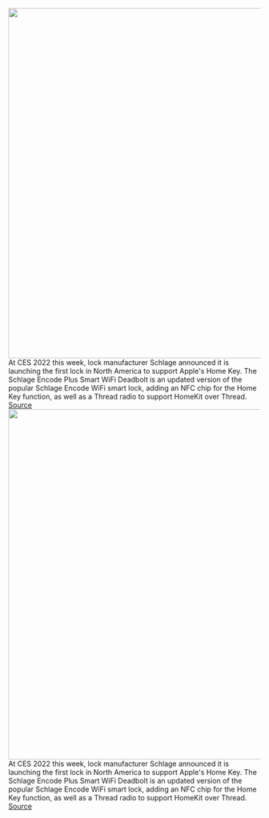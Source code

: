 <img src='https://cdn.vox-cdn.com/thumbor/3673iHie2vh60eUFz8eVkhzQkik=/0x0:4171x2923/1200x800/filters:focal(1753x1129:2419x1795)/cdn.vox-cdn.com/uploads/chorus_image/image/70345551/Schlage_Encode_Plus_with_home_keys_phone_TaptoUnlock__1_.0.jpg' width='700px' /><br/>
At CES 2022 this week, lock manufacturer Schlage announced it is launching the first lock in North America to support Apple's Home Key. The Schlage Encode Plus Smart WiFi Deadbolt is an updated version of the popular Schlage Encode WiFi smart lock, adding an NFC chip for the Home Key function, as well as a Thread radio to support HomeKit over Thread.
<a href='https://www.theverge.com/2022/1/4/22860197/apple-home-key-schlage-encode-plus-smart-door-lock-thread-ces2022'> Source <a/><img src='https://cdn.vox-cdn.com/thumbor/3673iHie2vh60eUFz8eVkhzQkik=/0x0:4171x2923/1200x800/filters:focal(1753x1129:2419x1795)/cdn.vox-cdn.com/uploads/chorus_image/image/70345551/Schlage_Encode_Plus_with_home_keys_phone_TaptoUnlock__1_.0.jpg' width='700px' /><br/>
At CES 2022 this week, lock manufacturer Schlage announced it is launching the first lock in North America to support Apple's Home Key. The Schlage Encode Plus Smart WiFi Deadbolt is an updated version of the popular Schlage Encode WiFi smart lock, adding an NFC chip for the Home Key function, as well as a Thread radio to support HomeKit over Thread.
<a href='https://www.theverge.com/2022/1/4/22860197/apple-home-key-schlage-encode-plus-smart-door-lock-thread-ces2022'> Source <a/>